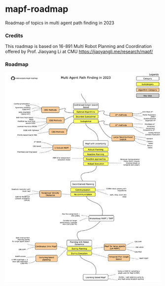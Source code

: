 # mapf-roadmap
Roadmap of topics in multi agent path finding in 2023

### Credits
This roadmap is based on 16-891 Multi Robot Planning and Coordination offered by Prof. Jiaoyang Li at CMU https://jiaoyangli.me/research/mapf/

### Roadmap

![Roadmap](./roadmap.png)
